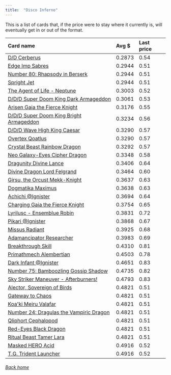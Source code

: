 ```yaml
---
title:  "Disco Inferno"
---
```


This is a list of cards that, if the price were to stay where it currently is, will eventually get in or out of the format.

| Card name | Avg $ | Last price |
| :-- | :-- | :-- |
[D/D Cerberus](https://db.ygoprodeck.com/card/?search=D/D%20Cerberus) | 0.2873 | 0.54 |
[Edge Imp Sabres](https://db.ygoprodeck.com/card/?search=Edge%20Imp%20Sabres) | 0.2944 | 0.51 |
[Number 80: Rhapsody in Berserk](https://db.ygoprodeck.com/card/?search=Number%2080:%20Rhapsody%20in%20Berserk) | 0.2944 | 0.51 |
[Spright Jet](https://db.ygoprodeck.com/card/?search=Spright%20Jet) | 0.2944 | 0.51 |
[The Agent of Life - Neptune](https://db.ygoprodeck.com/card/?search=The%20Agent%20of%20Life%20-%20Neptune) | 0.3003 | 0.52 |
[D/D/D Super Doom King Dark Armageddon](https://db.ygoprodeck.com/card/?search=D/D/D%20Super%20Doom%20King%20Dark%20Armageddon) | 0.3061 | 0.53 |
[Arisen Gaia the Fierce Knight](https://db.ygoprodeck.com/card/?search=Arisen%20Gaia%20the%20Fierce%20Knight) | 0.3176 | 0.55 |
[D/D/D Super Doom King Bright Armageddon](https://db.ygoprodeck.com/card/?search=D/D/D%20Super%20Doom%20King%20Bright%20Armageddon) | 0.3234 | 0.56 |
[D/D/D Wave High King Caesar](https://db.ygoprodeck.com/card/?search=D/D/D%20Wave%20High%20King%20Caesar) | 0.3290 | 0.57 |
[Overtex Qoatlus](https://db.ygoprodeck.com/card/?search=Overtex%20Qoatlus) | 0.3290 | 0.57 |
[Crystal Beast Rainbow Dragon](https://db.ygoprodeck.com/card/?search=Crystal%20Beast%20Rainbow%20Dragon) | 0.3292 | 0.57 |
[Neo Galaxy-Eyes Cipher Dragon](https://db.ygoprodeck.com/card/?search=Neo%20Galaxy-Eyes%20Cipher%20Dragon) | 0.3348 | 0.58 |
[Dragunity Divine Lance](https://db.ygoprodeck.com/card/?search=Dragunity%20Divine%20Lance) | 0.3406 | 0.64 |
[Divine Dragon Lord Felgrand](https://db.ygoprodeck.com/card/?search=Divine%20Dragon%20Lord%20Felgrand) | 0.3464 | 0.60 |
[Girsu, the Orcust Mekk-Knight](https://db.ygoprodeck.com/card/?search=Girsu,%20the%20Orcust%20Mekk-Knight) | 0.3637 | 0.63 |
[Dogmatika Maximus](https://db.ygoprodeck.com/card/?search=Dogmatika%20Maximus) | 0.3638 | 0.63 |
[Achichi @Ignister](https://db.ygoprodeck.com/card/?search=Achichi%20@Ignister) | 0.3694 | 0.64 |
[Charging Gaia the Fierce Knight](https://db.ygoprodeck.com/card/?search=Charging%20Gaia%20the%20Fierce%20Knight) | 0.3754 | 0.65 |
[Lyrilusc - Ensemblue Robin](https://db.ygoprodeck.com/card/?search=Lyrilusc%20-%20Ensemblue%20Robin) | 0.3831 | 0.72 |
[Pikari @Ignister](https://db.ygoprodeck.com/card/?search=Pikari%20@Ignister) | 0.3868 | 0.67 |
[Missus Radiant](https://db.ygoprodeck.com/card/?search=Missus%20Radiant) | 0.3925 | 0.68 |
[Adamancipator Researcher](https://db.ygoprodeck.com/card/?search=Adamancipator%20Researcher) | 0.3983 | 0.69 |
[Breakthrough Skill](https://db.ygoprodeck.com/card/?search=Breakthrough%20Skill) | 0.4310 | 0.81 |
[Primathmech Alembertian](https://db.ygoprodeck.com/card/?search=Primathmech%20Alembertian) | 0.4503 | 0.78 |
[Dark Infant @Ignister](https://db.ygoprodeck.com/card/?search=Dark%20Infant%20@Ignister) | 0.4651 | 0.83 |
[Number 75: Bamboozling Gossip Shadow](https://db.ygoprodeck.com/card/?search=Number%2075:%20Bamboozling%20Gossip%20Shadow) | 0.4735 | 0.82 |
[Sky Striker Maneuver - Afterburners!](https://db.ygoprodeck.com/card/?search=Sky%20Striker%20Maneuver%20-%20Afterburners!) | 0.4793 | 0.83 |
[Alector, Sovereign of Birds](https://db.ygoprodeck.com/card/?search=Alector,%20Sovereign%20of%20Birds) | 0.4821 | 0.51 |
[Gateway to Chaos](https://db.ygoprodeck.com/card/?search=Gateway%20to%20Chaos) | 0.4821 | 0.51 |
[Koa'ki Meiru Valafar](https://db.ygoprodeck.com/card/?search=Koa'ki%20Meiru%20Valafar) | 0.4821 | 0.51 |
[Number 24: Dragulas the Vampiric Dragon](https://db.ygoprodeck.com/card/?search=Number%2024:%20Dragulas%20the%20Vampiric%20Dragon) | 0.4821 | 0.51 |
[Qliphort Cephalopod](https://db.ygoprodeck.com/card/?search=Qliphort%20Cephalopod) | 0.4821 | 0.51 |
[Red-Eyes Black Dragon](https://db.ygoprodeck.com/card/?search=Red-Eyes%20Black%20Dragon) | 0.4821 | 0.51 |
[Ritual Beast Tamer Lara](https://db.ygoprodeck.com/card/?search=Ritual%20Beast%20Tamer%20Lara) | 0.4821 | 0.51 |
[Masked HERO Acid](https://db.ygoprodeck.com/card/?search=Masked%20HERO%20Acid) | 0.4916 | 0.52 |
[T.G. Trident Launcher](https://db.ygoprodeck.com/card/?search=T.G.%20Trident%20Launcher) | 0.4916 | 0.52 |

###### [Back home](index)